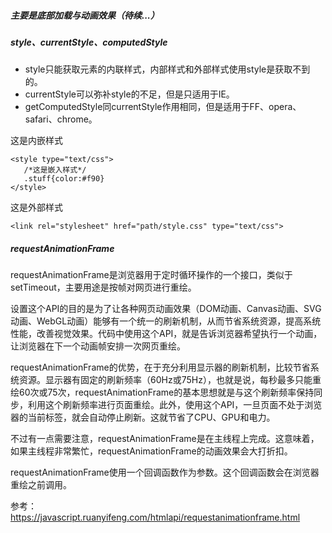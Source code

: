 

##### 主要是底部加载与动画效果（待续...）


##### style、currentStyle、computedStyle

- style只能获取元素的内联样式，内部样式和外部样式使用style是获取不到的。
- currentStyle可以弥补style的不足，但是只适用于IE。
- getComputedStyle同currentStyle作用相同，但是适用于FF、opera、safari、chrome。

这是内嵌样式
```
<style type="text/css">
   /*这是嵌入样式*/
   .stuff{color:#f90}
</style>
```
这是外部样式
```
<link rel="stylesheet" href="path/style.css" type="text/css">
```


##### requestAnimationFrame
requestAnimationFrame是浏览器用于定时循环操作的一个接口，类似于setTimeout，主要用途是按帧对网页进行重绘。

设置这个API的目的是为了让各种网页动画效果（DOM动画、Canvas动画、SVG动画、WebGL动画）能够有一个统一的刷新机制，从而节省系统资源，提高系统性能，改善视觉效果。代码中使用这个API，就是告诉浏览器希望执行一个动画，让浏览器在下一个动画帧安排一次网页重绘。

requestAnimationFrame的优势，在于充分利用显示器的刷新机制，比较节省系统资源。显示器有固定的刷新频率（60Hz或75Hz），也就是说，每秒最多只能重绘60次或75次，requestAnimationFrame的基本思想就是与这个刷新频率保持同步，利用这个刷新频率进行页面重绘。此外，使用这个API，一旦页面不处于浏览器的当前标签，就会自动停止刷新。这就节省了CPU、GPU和电力。

不过有一点需要注意，requestAnimationFrame是在主线程上完成。这意味着，如果主线程非常繁忙，requestAnimationFrame的动画效果会大打折扣。

requestAnimationFrame使用一个回调函数作为参数。这个回调函数会在浏览器重绘之前调用。

参考：https://javascript.ruanyifeng.com/htmlapi/requestanimationframe.html